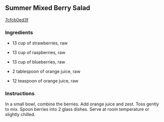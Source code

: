 ## Summer Mixed Berry Salad

[7cfcb0ed3f](http://www.food.com/recipe/summer-mixed-berry-salad-451061)

### Ingredients

 - 13 cup of strawberries, raw

 - 13 cup of raspberries, raw

 - 13 cup of blueberries, raw

 - 2 tablespoon of orange juice, raw

 - 12 teaspoon of orange juice, raw

### Instructions

In a small bowl, combine the berries. Add orange juice and zest. Toss gently to mix. Spoon berries into 2 glass dishes. Serve at room temperature or slightly chilled.